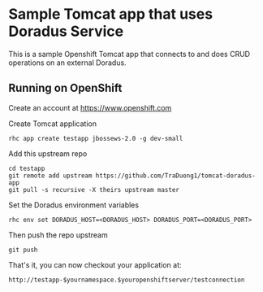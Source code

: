 Sample Tomcat app that uses Doradus Service
===========================================

This is a sample Openshift Tomcat app that connects to and does CRUD operations on an external Doradus. 

Running on OpenShift
----------------------------

Create an account at https://www.openshift.com

Create Tomcat application 

    rhc app create testapp jbossews-2.0 -g dev-small

Add this upstream repo

    cd testapp
    git remote add upstream https://github.com/TraDuong1/tomcat-doradus-app
    git pull -s recursive -X theirs upstream master

Set the Doradus environment variables
   
    rhc env set DORADUS_HOST=<DORADUS_HOST> DORADUS_PORT=<DORADUS_PORT>

Then push the repo upstream

    git push

That's it, you can now checkout your application at:

    http://testapp-$yournamespace.$youropenshiftserver/testconnection



